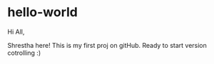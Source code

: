 # hello-world 

Hi All,

  Shrestha here! This is my first proj on gitHub. 
Ready to start version cotrolling :)
